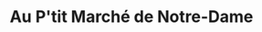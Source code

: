 ---
title: "Au P'tit Marché de Notre-Dame"
url: /notre-dame-du-bon-conseil/au-ptit-marche-de-notre-dame/
shop: Lebensmittel
---